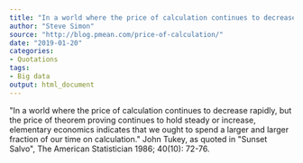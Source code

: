 ```yaml
---
title: "In a world where the price of calculation continues to decrease rapidly..."
author: "Steve Simon"
source: "http://blog.pmean.com/price-of-calculation/"
date: "2019-01-20"
categories:
- Quotations
tags:
- Big data
output: html_document
---
```


"In a world where the price of calculation continues to decrease
rapidly, but the price of theorem proving continues to hold steady or
increase, elementary economics indicates that we ought to spend a larger
and larger fraction of our time on calculation." John Tukey, as quoted
in "Sunset Salvo", The American Statistician 1986; 40(10): 72-76.

<!---more--->



